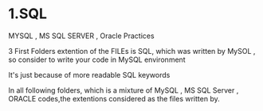 # 1.SQL
MYSQL , MS SQL SERVER , Oracle Practices

3 First Folders extention of the FILEs is SQL, which was written by MySOL , so consider to write your code in MySQL environment

It's just because of more readable SQL keywords

In all following folders, which is a mixture of MySQL , MS SQL Server , ORACLE codes,the extentions considered as the files written by.
